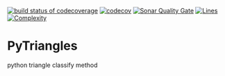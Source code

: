 [![build status of codecoverage](https://travis-ci.org/DickKemp/PyTriangles.svg?branch=codecoverage)](https://travis-ci.org/DickKemp/PyTriangles)
[![codecov](https://codecov.io/gh/DickKemp/PyTriangles/branch/codecoverage/graph/badge.svg)](https://codecov.io/gh/DickKemp/PyTriangles?branch=codecoverage)
[![Sonar Quality Gate](https://sonarcloud.io/api/badges/gate?key=team99-ssw567-triangle567)](https://sonarcloud.io/dashboard/index/team99-ssw567-triangle567)
[![Lines](https://sonarcloud.io/api/badges/measure?key=team99-ssw567-triangle567&metric=lines)](https://sonarcloud.io/dashboard/index/team99-ssw567-triangle567)
[![Complexity](https://sonarcloud.io/api/badges/measure?key=team99-ssw567-triangle567&metric=complexity)](https://sonarcloud.io/dashboard/index/team99-ssw567-triangle567)

# PyTriangles
python triangle classify method

